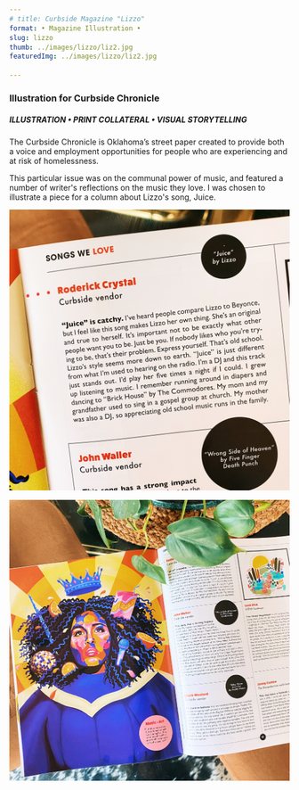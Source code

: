 ```yaml
---
# title: Curbside Magazine "Lizzo"   
format: • Magazine Illustration •
slug: lizzo
thumb: ../images/lizzo/liz2.jpg
featuredImg: ../images/lizzo/liz2.jpg

---
```


<!-- **Lorem ipsum**
lorem lorem lorem lorema;slkdjflljd -->

### Illustration for Curbside Chronicle
##### ILLUSTRATION • PRINT COLLATERAL • VISUAL STORYTELLING

The Curbside Chronicle is Oklahoma’s street paper created to provide both a voice and employment opportunities for people who are experiencing and at risk of homelessness. 

This particular issue was on the communal power of music, and featured a number of writer's reflections on the music they love. I was chosen to illustrate a piece for a column about Lizzo's song, Juice.  




![Click to Enlarge :D](../images/lizzo/liz1.jpg)

![Click to Enlarge :D](../images/lizzo/liz3.jpg)

